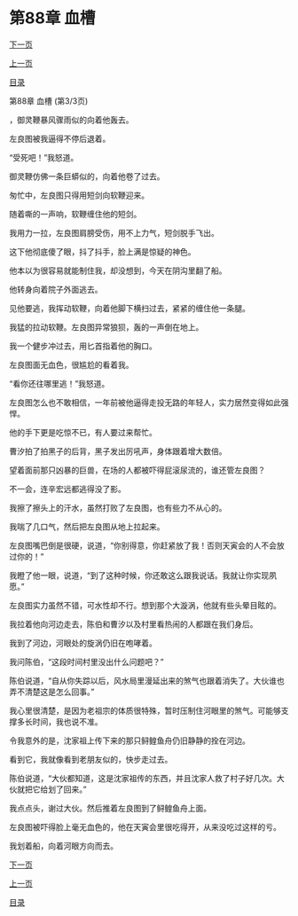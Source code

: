 <h1>第88章  血槽</h1>
            <div><p><a href="./264_%E7%AC%AC89%E7%AB%A0_%E7%A5%96%E4%BC%A0%E4%B9%8B%E7%89%A9.md">下一页</a></p><p><a href="./262_%E7%AC%AC88%E7%AB%A0_%E8%A1%80%E6%A7%BD.md">上一页</a></p><p><a href="../">目录</a></p></div>
            <div><p>第88章  血槽 (第3/3页)</p><p>，御灵鞭暴风骤雨似的向着他轰去。</p><p>左良图被我逼得不停后退着。</p><p>“受死吧！”我怒道。</p><p>御灵鞭仿佛一条巨蟒似的，向着他卷了过去。</p><p>匆忙中，左良图只得用短剑向软鞭迎来。</p><p>随着嘶的一声响，软鞭缠住他的短剑。</p><p>我用力一拉，左良图肩膀受伤，用不上力气，短剑脱手飞出。</p><p>这下他彻底傻了眼，抖了抖手，脸上满是惊疑的神色。</p><p>他本以为很容易就能制住我，却没想到，今天在阴沟里翻了船。</p><p>他转身向着院子外面逃去。</p><p>见他要逃，我挥动软鞭，向着他脚下横扫过去，紧紧的缠住他一条腿。</p><p>我猛的拉动软鞭。左良图异常狼狈，轰的一声倒在地上。</p><p>我一个健步冲过去，用匕首指着他的胸口。</p><p>左良图面无血色，很尴尬的看着我。</p><p>“看你还往哪里逃！”我怒道。</p><p>左良图怎么也不敢相信，一年前被他逼得走投无路的年轻人，实力居然变得如此强悍。</p><p>他的手下更是吃惊不已，有人要过来帮忙。</p><p>曹汐拍了拍黑子的后背，黑子发出厉吼声，身体跟着增大数倍。</p><p>望着面前那只凶暴的巨兽，在场的人都被吓得屁滚尿流的，谁还管左良图？</p><p>不一会，连辛宏远都逃得没了影。</p><p>我擦了擦头上的汗水，虽然打败了左良图，也有些力不从心的。</p><p>我喘了几口气，然后把左良图从地上拉起来。</p><p>左良图嘴巴倒是很硬，说道，“你别得意，你赶紧放了我！否则天寅会的人不会放过你的！”</p><p>我瞪了他一眼，说道，“到了这种时候，你还敢这么跟我说话。我就让你实现夙愿。”</p><p>左良图实力虽然不错，可水性却不行。想到那个大漩涡，他就有些头晕目眩的。</p><p>我拉着他向河边走去，陈伯和曹汐以及村里看热闹的人都跟在我们身后。</p><p>我到了河边，河眼处的旋涡仍旧在咆哮着。</p><p>我问陈伯，“这段时间村里没出什么问题吧？”</p><p>陈伯说道，“自从你失踪以后，风水局里漫延出来的煞气也跟着消失了。大伙谁也弄不清楚这是怎么回事。”</p><p>我心里很清楚，是因为老祖宗的体质很特殊，暂时压制住河眼里的煞气。可能够支撑多长时间，我也说不准。</p><p>令我意外的是，沈家祖上传下来的那只鲟鳇鱼舟仍旧静静的拴在河边。</p><p>看到它，我就像看到老朋友似的，快步走过去。</p><p>陈伯说道，“大伙都知道，这是沈家祖传的东西，并且沈家人救了村子好几次。大伙就把它给划了回来。”</p><p>我点点头，谢过大伙。然后推着左良图到了鲟鳇鱼舟上面。</p><p>左良图被吓得脸上毫无血色的，他在天寅会里很吃得开，从来没吃过这样的亏。</p><p>我划着船，向着河眼方向而去。</p></div>
            <div><p><a href="./264_%E7%AC%AC89%E7%AB%A0_%E7%A5%96%E4%BC%A0%E4%B9%8B%E7%89%A9.md">下一页</a></p><p><a href="./262_%E7%AC%AC88%E7%AB%A0_%E8%A1%80%E6%A7%BD.md">上一页</a></p><p><a href="../">目录</a></p></div>